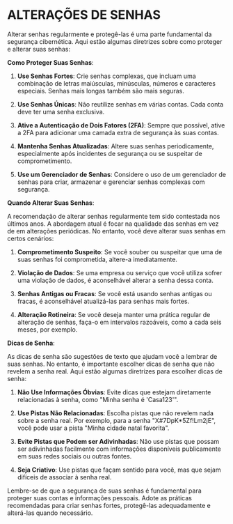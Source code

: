 # ALTERAÇÕES DE SENHAS
Alterar senhas regularmente e protegê-las é uma parte fundamental da segurança cibernética. Aqui estão algumas diretrizes sobre como proteger e alterar suas senhas:

**Como Proteger Suas Senhas**:

1. **Use Senhas Fortes**: Crie senhas complexas, que incluam uma combinação de letras maiúsculas, minúsculas, números e caracteres especiais. Senhas mais longas também são mais seguras.

2. **Use Senhas Únicas**: Não reutilize senhas em várias contas. Cada conta deve ter uma senha exclusiva.

3. **Ative a Autenticação de Dois Fatores (2FA)**: Sempre que possível, ative a 2FA para adicionar uma camada extra de segurança às suas contas.

4. **Mantenha Senhas Atualizadas**: Altere suas senhas periodicamente, especialmente após incidentes de segurança ou se suspeitar de comprometimento.

5. **Use um Gerenciador de Senhas**: Considere o uso de um gerenciador de senhas para criar, armazenar e gerenciar senhas complexas com segurança.

**Quando Alterar Suas Senhas**:

A recomendação de alterar senhas regularmente tem sido contestada nos últimos anos. A abordagem atual é focar na qualidade das senhas em vez de em alterações periódicas. No entanto, você deve alterar suas senhas em certos cenários:

1. **Comprometimento Suspeito**: Se você souber ou suspeitar que uma de suas senhas foi comprometida, altere-a imediatamente.

2. **Violação de Dados**: Se uma empresa ou serviço que você utiliza sofrer uma violação de dados, é aconselhável alterar a senha dessa conta.

3. **Senhas Antigas ou Fracas**: Se você está usando senhas antigas ou fracas, é aconselhável atualizá-las para senhas mais fortes.

4. **Alteração Rotineira**: Se você deseja manter uma prática regular de alteração de senhas, faça-o em intervalos razoáveis, como a cada seis meses, por exemplo.

**Dicas de Senha**:

As dicas de senha são sugestões de texto que ajudam você a lembrar de suas senhas. No entanto, é importante escolher dicas de senha que não revelem a senha real. Aqui estão algumas diretrizes para escolher dicas de senha:

1. **Não Use Informações Óbvias**: Evite dicas que estejam diretamente relacionadas à senha, como "Minha senha é 'Casa123'".

2. **Use Pistas Não Relacionadas**: Escolha pistas que não revelem nada sobre a senha real. Por exemplo, para a senha "X#7DpK*5Zf!Lm2jE", você pode usar a pista "Minha cidade natal favorita".

3. **Evite Pistas que Podem ser Adivinhadas**: Não use pistas que possam ser adivinhadas facilmente com informações disponíveis publicamente em suas redes sociais ou outras fontes.

4. **Seja Criativo**: Use pistas que façam sentido para você, mas que sejam difíceis de associar à senha real.

Lembre-se de que a segurança de suas senhas é fundamental para proteger suas contas e informações pessoais. Adote as práticas recomendadas para criar senhas fortes, protegê-las adequadamente e alterá-las quando necessário.